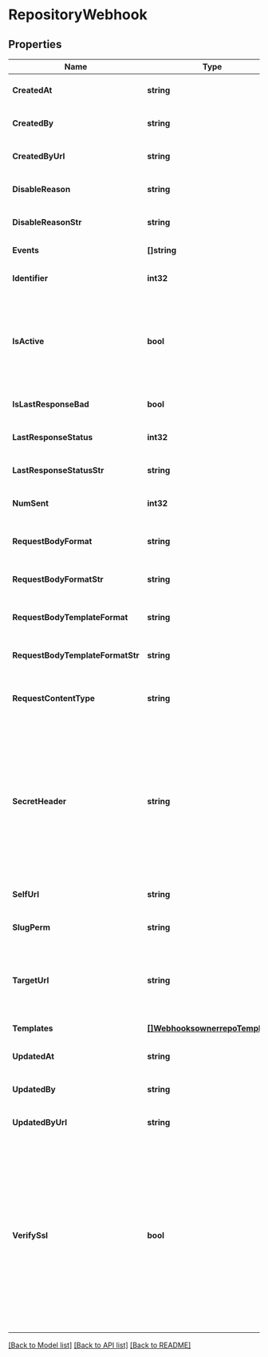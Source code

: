 # RepositoryWebhook

## Properties
Name | Type | Description | Notes
------------ | ------------- | ------------- | -------------
**CreatedAt** | **string** |  | [optional] [default to null]
**CreatedBy** | **string** |  | [optional] [default to null]
**CreatedByUrl** | **string** |  | [optional] [default to null]
**DisableReason** | **string** |  | [optional] [default to null]
**DisableReasonStr** | **string** |  | [optional] [default to null]
**Events** | **[]string** |  | [default to null]
**Identifier** | **int32** |  | [optional] [default to null]
**IsActive** | **bool** | If enabled, the webhook will trigger on events and send payloads to the configured target URL. | [optional] [default to null]
**IsLastResponseBad** | **bool** |  | [optional] [default to null]
**LastResponseStatus** | **int32** |  | [optional] [default to null]
**LastResponseStatusStr** | **string** |  | [optional] [default to null]
**NumSent** | **int32** |  | [optional] [default to null]
**RequestBodyFormat** | **string** | The format of the payloads for webhook requests. | [optional] [default to null]
**RequestBodyFormatStr** | **string** |  | [optional] [default to null]
**RequestBodyTemplateFormat** | **string** | The format of the payloads for webhook requests. | [optional] [default to null]
**RequestBodyTemplateFormatStr** | **string** |  | [optional] [default to null]
**RequestContentType** | **string** | The value that will be sent for the &#39;Content Type&#39; header.  | [optional] [default to null]
**SecretHeader** | **string** | The header to send the predefined secret in. This must be unique from existing headers or it won&#39;t be sent. You can use this as a form of authentication on the endpoint side. | [optional] [default to null]
**SelfUrl** | **string** |  | [optional] [default to null]
**SlugPerm** | **string** |  | [optional] [default to null]
**TargetUrl** | **string** | The destination URL that webhook payloads will be POST&#39;ed to. | [default to null]
**Templates** | [**[]WebhooksownerrepoTemplates**](webhooksownerrepo_templates.md) |  | [default to null]
**UpdatedAt** | **string** |  | [optional] [default to null]
**UpdatedBy** | **string** |  | [optional] [default to null]
**UpdatedByUrl** | **string** |  | [optional] [default to null]
**VerifySsl** | **bool** | If enabled, SSL certificates is verified when webhooks are sent. It&#39;s recommended to leave this enabled as not verifying the integrity of SSL certificates leaves you susceptible to Man-in-the-Middle (MITM) attacks. | [optional] [default to null]

[[Back to Model list]](../README.md#documentation-for-models) [[Back to API list]](../README.md#documentation-for-api-endpoints) [[Back to README]](../README.md)


